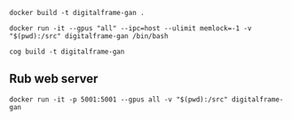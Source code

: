 
```
docker build -t digitalframe-gan .

docker run -it --gpus "all" --ipc=host --ulimit memlock=-1 -v "$(pwd):/src" digitalframe-gan /bin/bash
```

```
cog build -t digitalframe-gan
```


## Rub web server
```base
docker run -it -p 5001:5001 --gpus all -v "$(pwd):/src" digitalframe-gan
```
